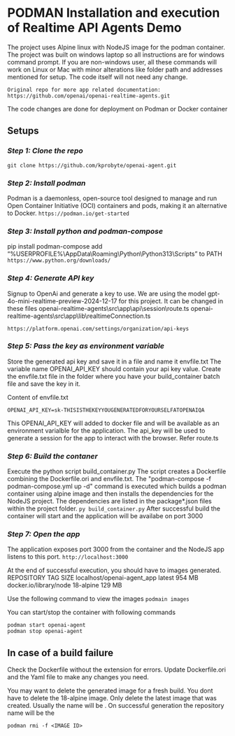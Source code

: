 # PODMAN Installation and execution of Realtime API Agents Demo
The project uses Alpine linux with NodeJS image for the podman container. The project was built on windows laptop so all instructions are for windows command prompt. If you are non-windows user, all these commands will work on Linux or Mac with minor alterations like folder path and addresses mentioned for setup. The code itself will not need any change.
```
Original repo for more app related documentation:
https://github.com/openai/openai-realtime-agents.git
```
The code changes are done for deployment on Podman or Docker container

## Setups
### *Step 1: Clone the repo*
```git clone https://github.com/kprobyte/openai-agent.git```

### *Step 2: Install podman*
Podman is a daemonless, open-source tool designed to manage and run Open Container Initiative (OCI) containers and pods, making it an alternative to Docker.
```https://podman.io/get-started```

### *Step 3: Install python and podman-compose*
pip install podman-compose
add “%USERPROFILE%\AppData\Roaming\Python\Python313\Scripts” to PATH
```https://www.python.org/downloads/```

### *Step 4: Generate API key*
Signup to OpenAi and generate a key to use. We are using the model gpt-4o-mini-realtime-preview-2024-12-17 for this project. It can be changed in these files
    openai-realtime-agents\src\app\api\session\route.ts
    openai-realtime-agents\src\app\lib\realtimeConnection.ts

```https://platform.openai.com/settings/organization/api-keys```

### *Step 5: Pass the key as environment variable*
Store the generated api key and save it in a file and name it envfile.txt
The variable name OPENAI_API_KEY should contain your api key value.
Create the envfile.txt file in the folder where you have your build_container batch file and save the key in it.

Content of envfile.txt
```
OPENAI_API_KEY=sk-THISISTHEKEYYOUGENERATEDFORYOURSELFATOPENAIQA
```
This OPENAI_API_KEY will added to docker file and will be available as an environment varialble for the application. The api_key will be used to generate a session for the app to interact with the browser. Refer route.ts

### *Step 6: Build the contaner*
Execute the python script build_container.py
The script creates a Dockerfile combining the Dockerfile.ori and envfile.txt.
The "podman-compose -f podman-compose.yml up -d" command is executed which builds a podman container using alpine image and then installs the dependencies for the NodeJS project. The dependencies are listed in the package*.json files within the project folder.
```py build_container.py```
After successful build the container will start and the application will be availabe on port 3000

### *Step 7: Open the app*
The application exposes port 3000 from the container and the NodeJS app listens to this port.
```http://localhost:3000```

At the end of successful execution, you should have to images generated.
REPOSITORY                   TAG         SIZE
localhost/openai-agent_app  latest      954 MB
docker.io/library/node       18-alpine   129 MB

Use the following command to view the images
```podmain images```

You can start/stop the container with following commands
```
podman start openai-agent
podman stop openai-agent
```

## In case of a build failure
Check the Dockerfile without the extension for errors.
Update Dockerfile.ori and the Yaml file to make any changes you need.

You may want to delete the generated image for a fresh build. You dont have to delete the 18-alpine image. Only delete the latest image that was created. Usually the name will be <none>. On successful generation the repository name will be the <build foldername_app>
```
podman rmi -f <IMAGE ID>
```
